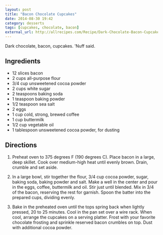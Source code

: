 ```yaml
---
layout: post
title: "Bacon Chocolate Cupcakes"
date: 2014-08-30 19:42
category: desserts
tags: [cupcakes, chocolate, bacon]
external_url: http://allrecipes.com/Recipe/Dark-Chocolate-Bacon-Cupcakes/
---
```


<div class="excerpt">
Dark chocolate, bacon, cupcakes. 'Nuff said.
</div>

## Ingredients

* 12 slices bacon
* 2 cups all-purpose flour
*  3/4 cup unsweetened cocoa powder
* 2 cups white sugar
* 2 teaspoons baking soda
* 1 teaspoon baking powder
* 1/2 teaspoon sea salt
* 2 eggs
* 1 cup cold, strong, brewed coffee
* 1 cup buttermilk
* 1/2 cup vegetable oil
* 1 tablespoon unsweetened cocoa powder, for dusting

## Directions

1. Preheat oven to 375 degrees F (190 degrees C). Place bacon in a
large, deep skillet. Cook over medium-high heat until evenly
brown. Drain, crumble and set aside.

2. In a large bowl, stir together the flour, 3/4 cup cocoa powder,
sugar, baking soda, baking powder and salt. Make a well in the center
and pour in the eggs, coffee, buttermilk and oil. Stir just until
blended. Mix in 3/4 of the bacon, reserving the rest for garnish. Spoon
the batter into the prepared cups, dividing evenly. 

3. Bake in the preheated oven until the tops spring back when lightly
pressed, 20 to 25 minutes. Cool in the pan set over a wire rack. When
cool, arrange the cupcakes on a serving platter. Frost with your
favorite chocolate frosting and sprinkle reserved bacon crumbles on
top. Dust with additional cocoa powder.
